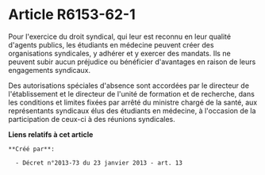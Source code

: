# Article R6153-62-1

Pour l'exercice du droit syndical, qui leur est reconnu en leur qualité d'agents publics, les étudiants en médecine peuvent
créer des organisations syndicales, y adhérer et y exercer des mandats. Ils ne peuvent subir aucun préjudice ou bénéficier
d'avantages en raison de leurs engagements syndicaux.

Des autorisations spéciales d'absence sont accordées par le directeur de l'établissement et le directeur de l'unité de
formation et de recherche, dans les conditions et limites fixées par arrêté du ministre chargé de la santé, aux représentants
syndicaux élus des étudiants en médecine, à l'occasion de la participation de ceux-ci à des réunions syndicales.

**Liens relatifs à cet article**

	**Créé par**:

	  - Décret n°2013-73 du 23 janvier 2013 - art. 13
